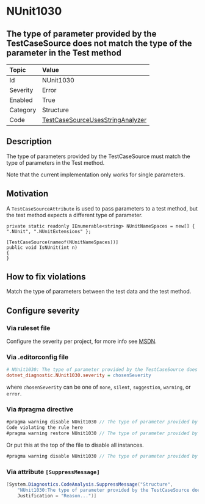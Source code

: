 # NUnit1030

## The type of parameter provided by the TestCaseSource does not match the type of the parameter in the Test method

| Topic    | Value
| :--      | :--
| Id       | NUnit1030
| Severity | Error
| Enabled  | True
| Category | Structure
| Code     | [TestCaseSourceUsesStringAnalyzer](https://github.com/nunit/nunit.analyzers/blob/3.6.0/src/nunit.analyzers/TestCaseSourceUsage/TestCaseSourceUsesStringAnalyzer.cs)

## Description

The type of parameters provided by the TestCaseSource must match the type of parameters in the Test method.

Note that the current implementation only works for single parameters.

## Motivation

A `TestCaseSourceAttribute` is used to pass parameters to a test method, but the test method expects a different type of parameter.

```charp
private static readonly IEnumerable<string> NUnitNameSpaces = new[] { ".NUnit", ".NUnitExtensions" };

[TestCaseSource(nameof(NUnitNameSpaces))]
public void IsNUnit(int n)
{
}
```

## How to fix violations

Match the type of parameters between the test data and the test method.


<!-- start generated config severity -->
## Configure severity

### Via ruleset file

Configure the severity per project, for more info see [MSDN](https://learn.microsoft.com/en-us/visualstudio/code-quality/using-rule-sets-to-group-code-analysis-rules?view=vs-2022).

### Via .editorconfig file

```ini
# NUnit1030: The type of parameter provided by the TestCaseSource does not match the type of the parameter in the Test method
dotnet_diagnostic.NUnit1030.severity = chosenSeverity
```

where `chosenSeverity` can be one of `none`, `silent`, `suggestion`, `warning`, or `error`.

### Via #pragma directive

```csharp
#pragma warning disable NUnit1030 // The type of parameter provided by the TestCaseSource does not match the type of the parameter in the Test method
Code violating the rule here
#pragma warning restore NUnit1030 // The type of parameter provided by the TestCaseSource does not match the type of the parameter in the Test method
```

Or put this at the top of the file to disable all instances.

```csharp
#pragma warning disable NUnit1030 // The type of parameter provided by the TestCaseSource does not match the type of the parameter in the Test method
```

### Via attribute `[SuppressMessage]`

```csharp
[System.Diagnostics.CodeAnalysis.SuppressMessage("Structure",
    "NUnit1030:The type of parameter provided by the TestCaseSource does not match the type of the parameter in the Test method",
    Justification = "Reason...")]
```
<!-- end generated config severity -->
